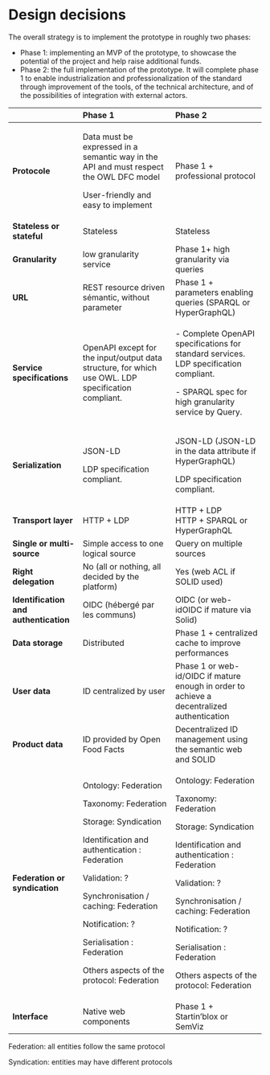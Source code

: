 # Design decisions

The overall strategy is to implement the prototype in roughly two phases:

* Phase 1: implementing an MVP of the prototype, to showcase the potential of the project and help raise additional funds.
* Phase 2: the full implementation of the prototype. It will complete phase 1 to enable industrialization and professionalization of the standard through improvement of the tools, of the technical architecture, and of the possibilities of integration with external actors.

<table>
  <thead>
    <tr>
      <th style="text-align:left"></th>
      <th style="text-align:left">Phase 1</th>
      <th style="text-align:left">Phase 2</th>
    </tr>
  </thead>
  <tbody>
    <tr>
      <td style="text-align:left"><b>Protocole</b>
      </td>
      <td style="text-align:left">
        <p>Data must be expressed in a semantic way in the API and must respect the
          OWL DFC model</p>
        <p>User-friendly and easy to implement</p>
      </td>
      <td style="text-align:left">Phase 1 + professional protocol</td>
    </tr>
    <tr>
      <td style="text-align:left"><b>Stateless or stateful</b>
      </td>
      <td style="text-align:left">Stateless</td>
      <td style="text-align:left">Stateless</td>
    </tr>
    <tr>
      <td style="text-align:left"><b>Granularity</b>
      </td>
      <td style="text-align:left">low granularity service</td>
      <td style="text-align:left">Phase 1+ high granularity via queries</td>
    </tr>
    <tr>
      <td style="text-align:left"><b>URL</b>
      </td>
      <td style="text-align:left">REST resource driven s&#xE9;mantic, without parameter</td>
      <td style="text-align:left">Phase 1 + parameters enabling queries (SPARQL or HyperGraphQL)</td>
    </tr>
    <tr>
      <td style="text-align:left"><b>Service specifications</b>
      </td>
      <td style="text-align:left">OpenAPI except for the input/output data structure, for which use OWL.
        LDP specification compliant.</td>
      <td style="text-align:left">
        <p>- Complete OpenAPI specifications for standard services. LDP specification
          compliant.</p>
        <p>- SPARQL spec for high granularity service by Query.</p>
      </td>
    </tr>
    <tr>
      <td style="text-align:left"><b>Serialization</b>
      </td>
      <td style="text-align:left">
        <p>JSON-LD</p>
        <p>LDP specification compliant.</p>
      </td>
      <td style="text-align:left">
        <p>JSON-LD (JSON-LD in the data attribute if HyperGraphQL)</p>
        <p>LDP specification compliant.</p>
      </td>
    </tr>
    <tr>
      <td style="text-align:left"><b>Transport layer</b>
      </td>
      <td style="text-align:left">HTTP + LDP</td>
      <td style="text-align:left">HTTP + LDP
        <br />HTTP + SPARQL or HyperGraphQL</td>
    </tr>
    <tr>
      <td style="text-align:left"><b>Single or multi-source</b>
      </td>
      <td style="text-align:left">Simple access to one logical source</td>
      <td style="text-align:left">Query on multiple sources</td>
    </tr>
    <tr>
      <td style="text-align:left"><b>Right delegation</b>
      </td>
      <td style="text-align:left">No (all or nothing, all decided by the platform)</td>
      <td style="text-align:left">Yes (web ACL if SOLID used)</td>
    </tr>
    <tr>
      <td style="text-align:left"><b>Identification and authentication</b>
      </td>
      <td style="text-align:left">OIDC (h&#xE9;berg&#xE9; par les communs)</td>
      <td style="text-align:left">OIDC (or web-idOIDC if mature via Solid)</td>
    </tr>
    <tr>
      <td style="text-align:left"><b>Data storage</b>
      </td>
      <td style="text-align:left">Distributed</td>
      <td style="text-align:left">Phase 1 + centralized cache to improve performances</td>
    </tr>
    <tr>
      <td style="text-align:left"><b>User data</b>
      </td>
      <td style="text-align:left">ID centralized by user</td>
      <td style="text-align:left">Phase 1 or web-id/OIDC if mature enough in order to achieve a decentralized
        authentication</td>
    </tr>
    <tr>
      <td style="text-align:left"><b>Product data</b>
      </td>
      <td style="text-align:left">ID provided by Open Food Facts</td>
      <td style="text-align:left">Decentralized ID management using the semantic web and SOLID</td>
    </tr>
    <tr>
      <td style="text-align:left"><b>Federation or syndication</b>
      </td>
      <td style="text-align:left">
        <p>Ontology: Federation</p>
        <p>Taxonomy: Federation</p>
        <p>Storage: Syndication</p>
        <p>Identification and authentication : Federation</p>
        <p>Validation: ?</p>
        <p>Synchronisation / caching: Federation</p>
        <p>Notification: ?</p>
        <p>Serialisation : Federation</p>
        <p>Others aspects of the protocol: Federation</p>
      </td>
      <td style="text-align:left">
        <p>Ontology: Federation</p>
        <p>Taxonomy: Federation</p>
        <p>Storage: Syndication</p>
        <p>Identification and authentication : Federation</p>
        <p>Validation: ?</p>
        <p>Synchronisation / caching: Federation</p>
        <p>Notification: ?</p>
        <p>Serialisation : Federation</p>
        <p>Others aspects of the protocol: Federation</p>
      </td>
    </tr>
    <tr>
      <td style="text-align:left"><b>Interface</b>
      </td>
      <td style="text-align:left">Native web components</td>
      <td style="text-align:left">Phase 1 + Startin&#x2019;blox or SemViz</td>
    </tr>
  </tbody>
</table>

Federation: all entities follow the same protocol

Syndication: entities may have different protocols

